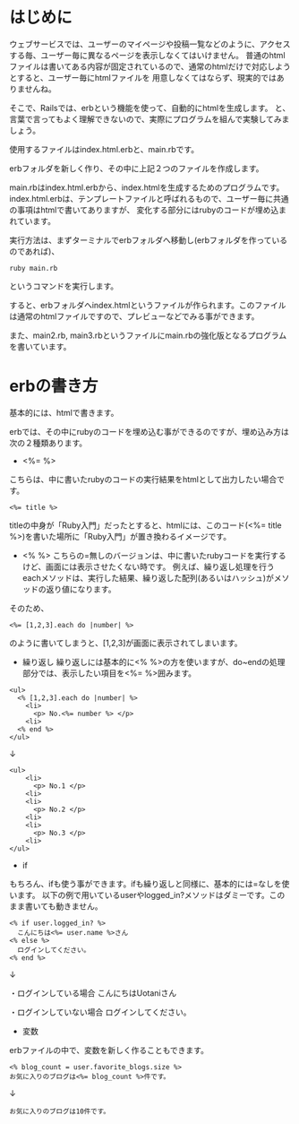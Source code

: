 # はじめに

ウェブサービスでは、ユーザーのマイページや投稿一覧などのように、アクセスする毎、ユーザー毎に異なるページを表示しなくてはいけません。
普通のhtmlファイルは書いてある内容が固定されているので、通常のhtmlだけで対応しようとすると、ユーザー毎にhtmlファイルを
用意しなくてはならず、現実的ではありませんね。

そこで、Railsでは、erbという機能を使って、自動的にhtmlを生成します。
と、言葉で言ってもよく理解できないので、実際にプログラムを組んで実験してみましょう。

使用するファイルはindex.html.erbと、main.rbです。

erbフォルダを新しく作り、その中に上記２つのファイルを作成します。

main.rbはindex.html.erbから、index.htmlを生成するためのプログラムです。
index.html.erbは、テンプレートファイルと呼ばれるもので、ユーザー毎に共通の事項はhtmlで書いてありますが、
変化する部分にはrubyのコードが埋め込まれています。

実行方法は、まずターミナルでerbフォルダへ移動し(erbフォルダを作っているのであれば)、

```
ruby main.rb
```

というコマンドを実行します。

すると、erbフォルダへindex.htmlというファイルが作られます。このファイルは通常のhtmlファイルですので、プレビューなどでみる事ができます。

また、main2.rb, main3.rbというファイルにmain.rbの強化版となるプログラムを書いています。

# erbの書き方
基本的には、htmlで書きます。

erbでは、その中にrubyのコードを埋め込む事ができるのですが、埋め込み方は次の２種類あります。

* <%= %>

こちらは、中に書いたrubyのコードの実行結果をhtmlとして出力したい場合です。

```
<%= title %>
```

titleの中身が「Ruby入門」だったとすると、htmlには、このコード(<%= title %>)を書いた場所に「Ruby入門」が置き換わるイメージです。

* <% %>
こちらの=無しのバージョンは、中に書いたrubyコードを実行するけど、画面には表示させたくない時です。
例えば、繰り返し処理を行うeachメソッドは、実行した結果、繰り返した配列(あるいはハッシュ)がメソッドの返り値になります。

そのため、

```
<%= [1,2,3].each do |number| %>
```

のように書いてしまうと、[1,2,3]が画面に表示されてしまいます。

* 繰り返し
繰り返しには基本的に<% %>の方を使いますが、do~endの処理部分では、表示したい項目を<%= %>囲みます。

```
<ul>
  <% [1,2,3].each do |number| %>
    <li>
      <p> No.<%= number %> </p>
    <li>
  <% end %>
</ul>
```

↓

```
<ul>
    <li>
      <p> No.1 </p>
    <li>
    <li>
      <p> No.2 </p>
    <li>
    <li>
      <p> No.3 </p>
    <li>
</ul>
```


* if

もちろん、ifも使う事ができます。ifも繰り返しと同様に、基本的には=なしを使います。
以下の例で用いているuserやlogged_in?メソッドはダミーです。このまま書いても動きません。

```
<% if user.logged_in? %>
  こんにちは<%= user.name %>さん
<% else %>
  ログインしてください。
<% end %>
```
↓

・ログインしている場合
こんにちはUotaniさん

・ログインしていない場合
ログインしてください。


* 変数

erbファイルの中で、変数を新しく作ることもできます。

```
<% blog_count = user.favorite_blogs.size %>
お気に入りのブログは<%= blog_count %>件です。
```
↓

```
お気に入りのブログは10件です。
```